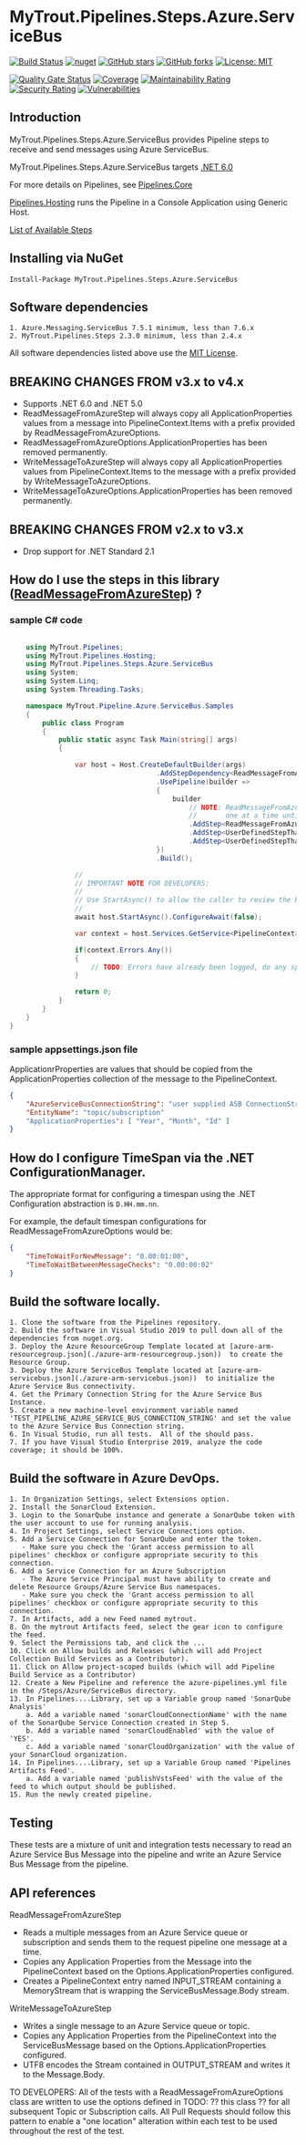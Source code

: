 # MyTrout.Pipelines.Steps.Azure.ServiceBus

[![Build Status](https://github.com/mytrout/Pipelines/actions/workflows/build-pipelines-steps-azure-servicebus.yaml/badge.svg)](https://github.com/mytrout/Pipelines/actions/workflows/build-pipelines-steps-azure-servicebus.yaml)
[![nuget](https://buildstats.info/nuget/MyTrout.Pipelines.Steps.Azure.ServiceBus?includePreReleases=true)](https://www.nuget.org/packages/MyTrout.Pipelines.Steps.Azure.ServiceBus/)
[![GitHub stars](https://img.shields.io/github/stars/mytrout/Pipelines.svg)](https://github.com/mytrout/Pipelines/stargazers)
[![GitHub forks](https://img.shields.io/github/forks/mytrout/Pipelines.svg)](https://github.com/mytrout/Pipelines/network)
[![License: MIT](https://img.shields.io/github/license/mytrout/Pipelines.svg)](https://licenses.nuget.org/MIT)

[![Quality Gate Status](https://sonarcloud.io/api/project_badges/measure?project=Pipelines.Steps.Azure.ServiceBus&metric=alert_status)](https://sonarcloud.io/dashboard?id=Pipelines.Steps.Azure.ServiceBus)
[![Coverage](https://sonarcloud.io/api/project_badges/measure?project=Pipelines.Steps.Azure.ServiceBus&metric=coverage)](https://sonarcloud.io/dashboard?id=Pipelines.Steps.Azure.ServiceBus)
[![Maintainability Rating](https://sonarcloud.io/api/project_badges/measure?project=Pipelines.Steps.Azure.ServiceBus&metric=sqale_rating)](https://sonarcloud.io/dashboard?id=Pipelines.Steps.Azure.ServiceBus)
[![Security Rating](https://sonarcloud.io/api/project_badges/measure?project=Pipelines.Steps.Azure.ServiceBus&metric=security_rating)](https://sonarcloud.io/dashboard?id=Pipelines.Steps.Azure.ServiceBus)
[![Vulnerabilities](https://sonarcloud.io/api/project_badges/measure?project=Pipelines.Steps.Azure.ServiceBus&metric=vulnerabilities)](https://sonarcloud.io/dashboard?id=Pipelines.Steps.Azure.ServiceBus)

## Introduction
MyTrout.Pipelines.Steps.Azure.ServiceBus provides Pipeline steps to receive and send messages using Azure ServiceBus.

MyTrout.Pipelines.Steps.Azure.ServiceBus targets [.NET 6.0](https://dotnet.microsoft.com/download/dotnet/6.0)

For more details on Pipelines, see [Pipelines.Core](../../../Core/)

[Pipelines.Hosting](../../../Hosting/) runs the Pipeline in a Console Application using Generic Host.

[List of Available Steps](../../) 

## Installing via NuGet

    Install-Package MyTrout.Pipelines.Steps.Azure.ServiceBus

## Software dependencies

    1. Azure.Messaging.ServiceBus 7.5.1 minimum, less than 7.6.x
    2. MyTrout.Pipelines.Steps 2.3.0 minimum, less than 2.4.x
    
All software dependencies listed above use the [MIT License](https://licenses.nuget.org/MIT).


## BREAKING CHANGES FROM v3.x to v4.x
- Supports .NET 6.0 and .NET 5.0
- ReadMessageFromAzureStep will always copy all ApplicationProperties values from a message into PipelineContext.Items with a prefix provided by ReadMessageFromAzureOptions.
- ReadMessageFromAzureOptions.ApplicationProperties has been removed permanently.
- WriteMessageToAzureStep will always copy all ApplicationProperties values from PipelineContext.Items to the message with a prefix provided by WriteMessageToAzureOptions.
- WriteMessageToAzureOptions.ApplicationProperties has been removed permanently.

## BREAKING CHANGES FROM v2.x to v3.x
- Drop support for .NET Standard 2.1


## How do I use the steps in this library ([ReadMessageFromAzureStep](./src/ReadMessageFromAzureStep.cs)) ?

### sample C# code

```csharp

    using MyTrout.Pipelines;
    using MyTrout.Pipelines.Hosting;
    using MyTrout.Pipelines.Steps.Azure.ServiceBus
    using System;
    using System.Linq;
    using System.Threading.Tasks;

    namespace MyTrout.Pipeline.Azure.ServiceBus.Samples
    {
        public class Program
        {
            public static async Task Main(string[] args)
            {

                var host = Host.CreateDefaultBuilder(args)
                                    .AddStepDependency<ReadMessageFromAzureOptions>()
                                    .UsePipeline(builder => 
                                    {
                                        builder
                                            // NOTE: ReadMessageFromAzureStep will continue to read (and process) messages 
                                            //       one at a time until there are no more messages on the subscription.
                                            .AddStep<ReadMessageFromAzureStep>()
                                            .AddStep<UserDefinedStepThatProcessesMessageBodyIntoPipelineContext>()
                                            .AddStep<UserDefinedStepThatDoesSomethingWithPipelineContext>();
                                    })
                                    .Build();

                //
                // IMPORTANT NOTE FOR DEVELOPERS:
                // 
                // Use StartAsync() to allow the caller to review the PipelineContext after execution.
                //
                await host.StartAsync().ConfigureAwait(false);

                var context = host.Services.GetService<PipelineContext>();

                if(context.Errors.Any())
                {
                    // TODO: Errors have already been logged, do any special error processing here.
                }

                return 0;
            }
        }
    }
}

```
### sample appsettings.json file

ApplicationrProperties are values that should be copied from the ApplicationProperties collection of the message to the PipelineContext.

```json
{
    "AzureServiceBusConnectionString": "user supplied ASB ConnectionString",
    "EntityName": "topic/subscription"
    "ApplicationProperties": [ "Year", "Month", "Id" ]
}
```

## How do I configure TimeSpan via the .NET ConfigurationManager.

The appropriate format for configuring a timespan using the .NET Configuration abstraction is ````D.HH.mm.nn````.

For example, the default timespan configurations for ReadMessageFromAzureOptions would be:

```json
{
    "TimeToWaitForNewMessage": "0.00:01:00",
    "TimeToWaitBetweenMessageChecks": "0.00:00:02"
}
```

## Build the software locally.
    1. Clone the software from the Pipelines repository.
    2. Build the software in Visual Studio 2019 to pull down all of the dependencies from nuget.org.
    3. Deploy the Azure ResourceGroup Template located at [azure-arm-resourcegroup.json](./azure-arm-resourcegroup.json))  to create the Resource Group.
    3. Deploy the Azure ServiceBus Template located at [azure-arm-servicebus.json](./azure-arm-servicebus.json))  to initialize the Azure Service Bus connectivity.
    4. Get the Primary Connection String for the Azure Service Bus Instance.
    5. Create a new machine-level environment variable named 'TEST_PIPELINE_AZURE_SERVICE_BUS_CONNECTION_STRING' and set the value to the Azure Service Bus Connection string.
    6. In Visual Studio, run all tests.  All of the should pass.
    7. If you have Visual Studio Enterprise 2019, analyze the code coverage; it should be 100%.

## Build the software in Azure DevOps.
    1. In Organization Settings, select Extensions option.
    2. Install the SonarCloud Extension.
    3. Login to the SonarQube instance and generate a SonarQube token with the user account to use for running analysis.
    4. In Project Settings, select Service Connections option.
    5. Add a Service Connection for SonarQube and enter the token.
       - Make sure you check the 'Grant access permission to all pipelines' checkbox or configure appropriate security to this connection.
    6. Add a Service Connection for an Azure Subscription 
       - The Azure Service Principal must have ability to create and delete Resource Groups/Azure Service Bus namespaces.
       - Make sure you check the 'Grant access permission to all pipelines' checkbox or configure appropriate security to this connection.
    7. In Artifacts, add a new Feed named mytrout.
    8. On the mytrout Artifacts feed, select the gear icon to configure the feed.
    9. Select the Permissions tab, and click the ...
    10. Click on Allow builds and Releases (which will add Project Collection Build Services as a Contributor).
    11. Click on Allow project-scoped builds (which will add Pipeline Build Service as a Contributor)
    12. Create a New Pipeline and reference the azure-pipelines.yml file in the /Steps/Azure/ServiceBus directory.
    13. In Pipelines....Library, set up a Variable group named 'SonarQube Analysis'
        a. Add a variable named 'sonarCloudConnectionName' with the name of the SonarQube Service Connection created in Step 5.
        b. Add a variable named 'sonarCloudEnabled' with the value of 'YES'.
        c. Add a variable named 'sonarCloudOrganization' with the value of your SonarCloud organization.
    14. In Pipelines....Library, set up a Variable Group named 'Pipelines Artifacts Feed'.
        a. Add a variable named 'publishVstsFeed' with the value of the feed to which output should be published.
    15. Run the newly created pipeline.


## Testing
These tests are a mixture of unit and integration tests necessary to read an Azure Service Bus Message into the pipeline and write an Azure Service Bus Message from the pipeline.

## API references

ReadMessageFromAzureStep
* Reads a multiple messages from an Azure Service queue or subscription and sends them to the request pipeline one message at a time.
* Copies any Application Properties from the Message into the PipelineContext based on the Options.ApplicationProperties configured.
* Creates a PipelineContext entry named INPUT_STREAM containing a MemoryStream that is wrapping the ServiceBusMessage.Body stream.

WriteMessageToAzureStep
* Writes a single message to an Azure Service queue or topic.
* Copies any Application Properties from the PipelineContext into the ServiceBusMessage based on the Options.ApplicationProperties configured.
* UTF8 encodes the Stream contained in OUTPUT_STREAM and writes it to the Message.Body.


TO DEVELOPERS:
All of the tests with a ReadMessageFromAzureOptions class are written to use the options defined in TODO: ?? this class ?? for all subsequent Topic or Subscription calls.
All Pull Requests should follow this pattern to enable a "one location" alteration within each test to be used throughout the rest of the test.
